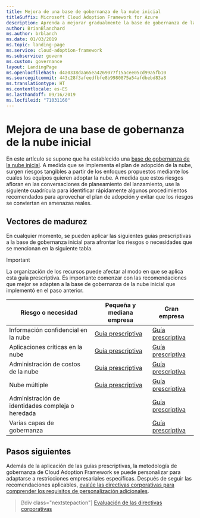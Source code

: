 ```yaml
---
title: Mejora de una base de gobernanza de la nube inicial
titleSuffix: Microsoft Cloud Adoption Framework for Azure
description: Aprenda a mejorar gradualmente la base de gobernanza de la nube inicial.
author: BrianBlanchard
ms.author: brblanch
ms.date: 01/03/2019
ms.topic: landing-page
ms.service: cloud-adoption-framework
ms.subservice: govern
ms.custom: governance
layout: LandingPage
ms.openlocfilehash: d4a0338daa65ea4269077f15acee05cd99a5fb10
ms.sourcegitcommit: 443c28f3afeedfbfe8b9980875a54afdbebd83a8
ms.translationtype: HT
ms.contentlocale: es-ES
ms.lasthandoff: 09/16/2019
ms.locfileid: "71031160"
---
```

# <a name="improve-your-initial-cloud-governance-foundation"></a>Mejora de una base de gobernanza de la nube inicial

En este artículo se supone que ha establecido una [base de gobernanza de la nube inicial](./initial-foundation.md). A medida que se implementa el plan de adopción de la nube, surgen riesgos tangibles a partir de los enfoques propuestos mediante los cuales los equipos quieren adoptar la nube. A medida que estos riesgos afloran en las conversaciones de planeamiento del lanzamiento, use la siguiente cuadrícula para identificar rápidamente algunos procedimientos recomendados para aprovechar el plan de adopción y evitar que los riesgos se conviertan en amenazas reales.

## <a name="maturity-vectors"></a>Vectores de madurez

En cualquier momento, se pueden aplicar las siguientes guías prescriptivas a la base de gobernanza inicial para afrontar los riesgos o necesidades que se mencionan en la siguiente tabla.

> [!IMPORTANT]
> La organización de los recursos puede afectar al modo en que se aplica esta guía prescriptiva. Es importante comenzar con las recomendaciones que mejor se adapten a la base de gobernanza de la nube inicial que implementó en el paso anterior.

|Riesgo o necesidad | Pequeña y mediana empresa | Gran empresa |
|---|---|---|
|Información confidencial en la nube|[Guía prescriptiva](./guides/standard/security-baseline-improvement.md)|[Guía prescriptiva](./guides/complex/security-baseline-improvement.md)|
|Aplicaciones críticas en la nube|[Guía prescriptiva](./guides/standard/resource-consistency-improvement.md)|[Guía prescriptiva](./guides/complex/resource-consistency-improvement.md)|
|Administración de costos de la nube|[Guía prescriptiva](./guides/standard/cost-management-improvement.md)|[Guía prescriptiva](./guides/complex/cost-management-improvement.md)|
|Nube múltiple|[Guía prescriptiva](./guides/standard/multicloud-improvement.md)|[Guía prescriptiva](./guides/complex/multicloud-improvement.md)|
|Administración de identidades compleja o heredada|         |[Guía prescriptiva](./guides/complex/identity-baseline-improvement.md)|
|Varias capas de gobernanza|         |[Guía prescriptiva](./guides/complex/multiple-layers-of-governance.md)|

## <a name="next-steps"></a>Pasos siguientes

Además de la aplicación de las guías prescriptivas, la metodología de gobernanza de Cloud Adoption Framework se puede personalizar para adaptarse a restricciones empresariales específicas. Después de seguir las recomendaciones aplicables, [evalúe las directivas corporativas para comprender los requisitos de personalización adicionales](./corporate-policy.md).

> [!div class="nextstepaction"]
> [Evaluación de las directivas corporativas](./corporate-policy.md)
